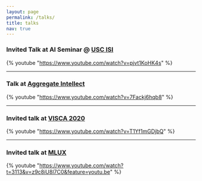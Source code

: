 ```yaml
---
layout: page
permalink: /talks/
title: talks
nav: true
---
```


### Invited Talk at AI Seminar @ [USC ISI](https://www.isi.edu/)
{% youtube "https://www.youtube.com/watch?v=pjvt1KoHK4s" %}

---

### Talk at [Aggregate Intellect](www.ai.science)
{% youtube "https://www.youtube.com/watch?v=7Fackj6hqb8" %}

---

### Invited talk at [VISCA 2020](https://visca.engin.umich.edu/)
{% youtube "https://www.youtube.com/watch?v=T1Yf1mGDjbQ" %}

---

### Invited talk at [MLUX](https://www.meetup.com/mluxmeetup/)
{% youtube "https://www.youtube.com/watch?t=3113&v=z9c8iU8l7C0&feature=youtu.be" %}
